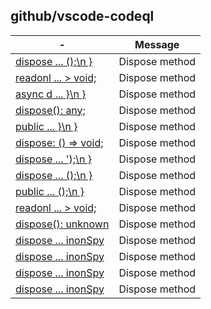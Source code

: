 ## github/vscode-codeql

| -                                                                                                                                                                                           | Message        |
| ------------------------------------------------------------------------------------------------------------------------------------------------------------------------------------------- | -------------- |
| [dispose &#46;&#46;&#46; &#40;&#41;;&#92;n &#125;](https://github.com/github/vscode-codeql/blob/c943c89fc694a06e95845c0b7b7c4e71983dd8c4/extensions/ql-vscode/src/cli.ts#L211)              | Dispose method |
| [readonl &#46;&#46;&#46; &#62; void;](https://github.com/github/vscode-codeql/blob/c943c89fc694a06e95845c0b7b7c4e71983dd8c4/extensions/ql-vscode/src/extension.ts#L166)                     | Dispose method |
| [async d &#46;&#46;&#46; &#125;&#92;n &#125;](https://github.com/github/vscode-codeql/blob/c943c89fc694a06e95845c0b7b7c4e71983dd8c4/extensions/ql-vscode/src/logging.ts#L151)               | Dispose method |
| [dispose&#40;&#41;: any;](https://github.com/github/vscode-codeql/blob/c943c89fc694a06e95845c0b7b7c4e71983dd8c4/extensions/ql-vscode/src/pure/disposable-object.ts#L5)                      | Dispose method |
| [public &#46;&#46;&#46; &#125;&#92;n &#125;](https://github.com/github/vscode-codeql/blob/c943c89fc694a06e95845c0b7b7c4e71983dd8c4/extensions/ql-vscode/src/pure/disposable-object.ts#L65)  | Dispose method |
| [dispose: &#40;&#41; =&#62; void;](https://github.com/github/vscode-codeql/blob/c943c89fc694a06e95845c0b7b7c4e71983dd8c4/extensions/ql-vscode/src/query-results.ts#L54)                     | Dispose method |
| [dispose &#46;&#46;&#46; '&#41;;&#92;n &#125;](https://github.com/github/vscode-codeql/blob/c943c89fc694a06e95845c0b7b7c4e71983dd8c4/extensions/ql-vscode/src/queryserver-client.ts#L32)    | Dispose method |
| [dispose &#46;&#46;&#46; &#40;&#41;;&#92;n &#125;](https://github.com/github/vscode-codeql/blob/c943c89fc694a06e95845c0b7b7c4e71983dd8c4/extensions/ql-vscode/src/telemetry.ts#L129)        | Dispose method |
| [public &#46;&#46;&#46; &#40;&#41;;&#92;n &#125;](https://github.com/github/vscode-codeql/blob/c943c89fc694a06e95845c0b7b7c4e71983dd8c4/extensions/ql-vscode/src/test-ui.ts#L54)            | Dispose method |
| [readonl &#46;&#46;&#46; &#62; void;](https://github.com/github/vscode-codeql/blob/c943c89fc694a06e95845c0b7b7c4e71983dd8c4/extensions/ql-vscode/src/run-queries.ts#L327)                   | Dispose method |
| [dispose&#40;&#41;: unknown](https://github.com/github/vscode-codeql/blob/c943c89fc694a06e95845c0b7b7c4e71983dd8c4/extensions/ql-vscode/src/vscode-tests/no-workspace/helpers.test.ts#L150) | Dispose method |
| [dispose &#46;&#46;&#46; inonSpy](https://github.com/github/vscode-codeql/blob/c943c89fc694a06e95845c0b7b7c4e71983dd8c4/extensions/ql-vscode/test/pure-tests/disposable-object.test.ts#L12) | Dispose method |
| [dispose &#46;&#46;&#46; inonSpy](https://github.com/github/vscode-codeql/blob/c943c89fc694a06e95845c0b7b7c4e71983dd8c4/extensions/ql-vscode/test/pure-tests/disposable-object.test.ts#L13) | Dispose method |
| [dispose &#46;&#46;&#46; inonSpy](https://github.com/github/vscode-codeql/blob/c943c89fc694a06e95845c0b7b7c4e71983dd8c4/extensions/ql-vscode/test/pure-tests/disposable-object.test.ts#L14) | Dispose method |
| [dispose &#46;&#46;&#46; inonSpy](https://github.com/github/vscode-codeql/blob/c943c89fc694a06e95845c0b7b7c4e71983dd8c4/extensions/ql-vscode/test/pure-tests/disposable-object.test.ts#L15) | Dispose method |
